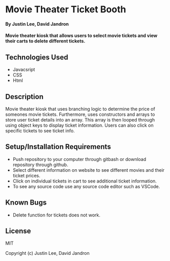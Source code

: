 # Movie Theater Ticket Booth

#### By Justin Lee, David Jandron

#### Movie theater kiosk that allows users to select movie tickets and view their carts to delete different tickets.

## Technologies Used

* Javacsript
* CSS
* Html

## Description

Movie theater kiosk that uses branching logic to determine the price of someones movie tickets. Furthermore, uses constructors and arrays to store user ticket details into an array. This array is then looped through using object keys to display ticket information. Users can also click on specific tickets to see ticket info.

## Setup/Installation Requirements

* Push repository to your computer through gitbash or download repository through github.
* Select different information on website to see different movies and their ticket prices.
* Click on individual tickets in cart to see additional ticket information.
* To see any source code use any source code editor such as VSCode.

## Known Bugs

* Delete function for tickets does not work.

## License

MIT

Copyright (c) Justin Lee, David Jandron